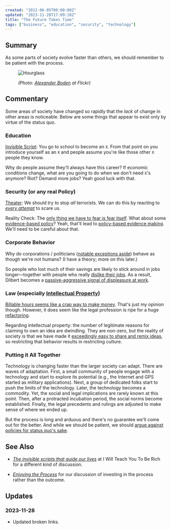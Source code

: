 ```yaml
---
created: "2012-06-05T00:00:00Z"
updated: "2023-11-28T17:09:10Z"
title: "The Future Takes Time"
tags: ["business", "education", "security", "technology"]
---
```


## Summary

<div class="entry-summary" markdown="1">

As some parts of society evolve faster than others, we should
remember to be patient with the process.

</div>

<figure markdown="1">

![Hourglass]({{thumbnail}})

<figcaption>
  <address markdown="1">

(Photo: [Alexander Boden](http://www.flickr.com/photos/bogenfreund/556656621/) at Flickr)</address>

</figcaption>
</figure><!--more-->

## Commentary

Some areas of society have changed so rapidly that the _lack_ of change
in other areas is noticeable. Below are some things that appear to exist
only by virtue of the status quo.

### Education

[Invisible Script][link-1]: You go to school to become an <code>X</code>.
From that point on you introduce yourself as an <code>X</code> and people assume
you're like those other <code>X</code> people they know.

Why do people assume they'll always have this career? If economic conditions change,
what are you going to do when we don't need <code>X</code>'s anymore? Riot? Demand
more jobs? Yeah good luck with that.

### Security (or any real Policy)

[Theater][meta-2]: We should try to stop _all_ terrorists. We can do this by
reacting to _[every attempt][link-2]_ to scare us.

Reality Check: The [only thing we have to fear is fear itself][link-3]. What about
some [evidence-based policy][wiki-1]? Yeah, that'll lead to
[policy-based evidence making][wiki-2]. We'll need to be careful about that.

### Corporate Behavior

Why do corporations / politicians ([notable exceptions aside][link-4])
behave as though we're not humans? (I have a theory; more on this later.)

So people who lost much of their savings are likely to stick around in jobs
longer&mdash;together with people who really
[dislike their jobs][link-6]. As a result, Dilbert
becomes a [passive-aggressive signal of displeasure at work][link-5].

### Law (especially [Intellectual Property][wiki-3])

[Billable hours seems like a crap way to make money][link-7].
That's just my opinion though. However, it does seem like the legal
profession is ripe for a huge [refactoring][wiki-4].

Regarding intellectual property: the number of legitimate reasons for
claiming to own an idea are dwindling. They are non-zero, but the reality
of society is that we have made it [exceedingly easy to share and remix ideas][link-8],
so restricting that behavior results in restricting culture.

### Putting it All Together

Technology is changing faster than the larger society can adapt. There are waves
of adaptation. First, a small community of people engage with a technology and start
to explore its potential (e.g., the Internet and GPS started as military applications).
Next, a group of dedicated folks start to push the limits of the technology. Later,
the technology becomes a commodity. Yet, the social and legal implications are rarely
known at this point. Then, after a protracted incubation period, the social norms
become established. Finally, the legal precedents and rulings are adjusted to make
sense of where we ended up.

But the process is long and arduous and there's no guarantee we'll come out
for the better. And while we should be patient, we should
[argue against policies for status quo's sake][link-9].

## See Also

- <cite>[The invisible scripts that guide our lives][link-1]</cite>
  at <span class="vcard org fn">I Will Teach You To Be Rich</span>
  for a different kind of discussion.

- <cite>[Enjoying the Process][meta-1]</cite>
  for our discussion of investing in the process rather than the outcome.

[meta-1]: /blog/2012/01/enjoying-the-process.html
[meta-2]: /blog/2012/06/security-theater.html
[wiki-1]: http://en.wikipedia.org/wiki/Evidence_based_policy
[wiki-2]: http://en.wikipedia.org/wiki/Policy-based_evidence_making
[wiki-3]: http://en.wikipedia.org/wiki/Intellectual_property
[wiki-4]: http://en.wikipedia.org/wiki/Refactoring
[link-1]: http://www.iwillteachyoutoberich.com/blog/the-invisible-scripts-that-guide-our-lives/
[link-2]: http://www.schneier.com/blog/archives/2012/05/overreacting_to.html
[link-3]: http://historymatters.gmu.edu/d/5057/
[link-4]: https://web.archive.org/web/20120806211005/https://www.fastcompany.com/1657030/happiness-culture-zappos-isnt-company-its-mission
[link-5]: http://www.freakonomics.com/2012/02/23/the-dilbert-index-a-new-marketplace-podcast/
[link-6]: https://web.archive.org/web/20120605111453/http://onefte.com/2012/03/16/gfc-a-coming-of-age/
[link-7]: https://web.archive.org/web/20120105074011/https://law.yale.edu/documents/pdf/CDO_Public/cdo-billable_hour.pdf
[link-8]: http://www.everythingisaremix.info/
[link-9]: http://www.youtube.com/watch?v=G2VHf5vpBy8

## Updates

### <span class="rel-date" title="2023-11-28T17:09:10Z">2023-11-28</span>

- Updated broken links.
